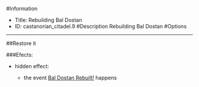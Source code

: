 #Information
 - Title: Rebuilding Bal Dostan
 - ID: castanorian_citadel.9
#Description
Rebuilding Bal Dostan
#Options

___
##Restore it

###Efects:<ul><li>hidden effect:</li><ul><li>the event [Bal Dostan Rebuilt!](../events/bal_dostan_rebuilt.md) happens</li></ul></ul>
